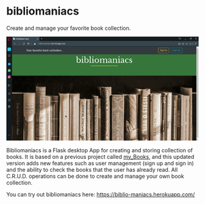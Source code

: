 # bibliomaniacs
Create and manage your favorite book collection.

<p align="center">
<img src="images/biblio_in_action.gif">
</p>

Bibliomaniacs is a Flask desktop App for creating and storing collection of books.
It is based on a previous project called <a href="https://github.com/jplessey/my_Books">my_Books</a>, and this updated version adds new features such as user management (sign up and sign in) and the ability to check the books that the user has already read.
All C.R.U.D. operations can be done to create and manage your own book collection.

You can try out bibliomaniacs here: https://biblio-maniacs.herokuapp.com/